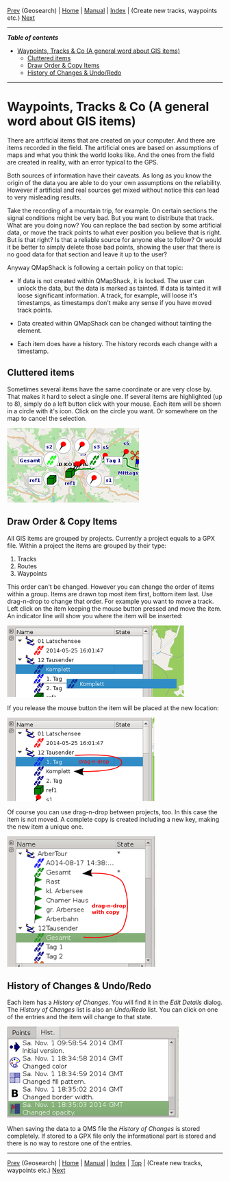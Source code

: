 [Prev](DocSearchGoogle) (Geosearch) | [Home](Home) | [Manual](DocMain) | [Index](AxAdvIndex) | (Create new tracks, waypoints etc.) [Next](DocGisItemsNew)
- - -
 
***Table of contents***

* [Waypoints, Tracks & Co (A general word about GIS items)](#waypoints-tracks--co-a-general-word-about-gis-items)
    * [Cluttered items](#cluttered-items)
    * [Draw Order & Copy Items](#draw-order--copy-items)
    * [History of Changes & Undo/Redo](#history-of-changes--undoredo)

* * * * * * * * * *
 
# Waypoints, Tracks & Co (A general word about GIS items)

There are artificial items that are created on your computer. And there are items recorded in the field. The artificial ones are based on assumptions of maps and what you think the world looks like. And the ones from the field are created in reality, with an error typical to the GPS.

Both sources of information have their caveats. As long as you know the origin of the data you are able to do your own assumptions on the reliability. However if artificial and real sources get mixed without notice this can lead to very misleading results. 

Take the recording of a mountain trip, for example. On certain sections the signal conditions might be very bad. But you want to distribute that track. What are you doing now? You can replace the bad section by some artificial data, or move the track points to what ever position you believe that is right. But is that right? Is that a reliable source for anyone else to follow? Or would it be better to simply delete those bad points, showing the user that there is no good data for that section and leave it up to the user?

Anyway QMapShack is following a certain policy on that topic:

* If data is not created within QMapShack, it is locked. The user can unlock the data, but the data is marked as tainted. If data is tainted it will loose significant information. A track, for example, will loose it's timestamps, as timestamps don't make any sense if you have moved track points.

* Data created within QMapShack can be changed without tainting the element. 

* Each item does have a history. The history records each change with a timestamp.

## Cluttered items

Sometimes several items have the same coordinate or are very close by. That makes it hard to select a single one. If several items are highlighted (up to 8), simply do a left button click with your mouse. Each item will be shown in a circle with it's icon. Click on the circle you want. Or somewhere on the map to cancel the selection.

![maproom1.png](images/DocGisItems/maproom1.png)

## Draw Order & Copy Items

All GIS items are grouped by projects. Currently a project equals to a GPX file. Within a project the items are grouped by their type:

1. Tracks
2. Routes
3. Waypoints

This order can't be changed. However you can change the order of items within a group. Items are drawn top most item first, bottom item last. Use drag-n-drop to change that order. For example you want to move a track. Left click on the item keeping the mouse button pressed and move the item. An indicator line will show you where the item will be inserted:

![maproom2.png](images/DocGisItems/maproom2.png)

If you release the mouse button the item will be placed at the new location:

![maproom3.png](images/DocGisItems/maproom3.png)

Of course you can use drag-n-drop between projects, too. In this case the item is not moved. A complete copy is created including a new key, making the new item a unique one.

![maproom4.png](images/DocGisItems/maproom4.png)

## History of Changes & Undo/Redo

Each item has a _History of Changes_. You will find it in the _Edit Details_ dialog. The _History of Changes_ list is also an _Undo/Redo_ list. You can click on one of the entries and the item will change to that state. 

![maproom5.png](images/DocGisItems/maproom5.png)

When saving the data to a QMS file the _History of Changes_ is stored completely. If stored to a GPX file only the informational part is stored and there is no way to restore one of the entries. 



- - -
[Prev](DocSearchGoogle) (Geosearch) | [Home](Home) | [Manual](DocMain) | [Index](AxAdvIndex) | [Top](#) | (Create new tracks, waypoints etc.) [Next](DocGisItemsNew)
